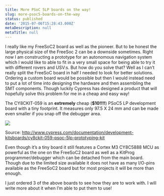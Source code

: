 ```yaml
---
title: More PSoC 5LP boards on the way!
slug: more-psoc5-boards-on-the-way
status: published
date: '2015-07-06T15:28:43.000Z'
metaDescription: null
metaTitle: null
---
```


I really like my FreeSoC2 board as well as the pioneer. But to be honest the large physical size of the FreeSoc 2 can be a downside sometimes. Right now I am constructing a prototype for an autonomous navigation system which I would like to able to fit in a very small space for being able to try it with different rovers and USV:s. But how do you solve that? Well as I can’t really split the FreeSoC board in half I needed to look for better solutions. Ordering a custom board would be possible but then I would instead need to put a lot of time into designing the hardware and then assembling the SMT components. Though luckily Cypress has designed a product that will hopefully solve this problem for me in a cheap and easy way!

The CY8CKIT-059 is an **extremely** cheap (**\$10!!!!**) PSoC5 LP development board with a tiny footprint. It measures only 97.5 X 24 mm and can be made even smaller if you snap off the debugger area.

![](https://di2hdke024x80.cloudfront.net/images/CY8CKIT-059.jpg)

Source: http://www.cypress.com/documentation/development-kitsboards/cy8ckit-059-psoc-5lp-prototyping-kit

Even though it’s a tiny board it still features a Cortex M3 CY8C5888 MCU as powerful as the one on the FreeSoC2 board as well as a KitProg programmer/debugger which can be detached from the main board. Though due to the limited size available it does not have as many I/O-pins available as the FreeSoC2 board but for most projects it will be more than enough.

I just ordered 3 of the above boards to see how they are to work with. I will write more about it when I’m able to put them to use!
